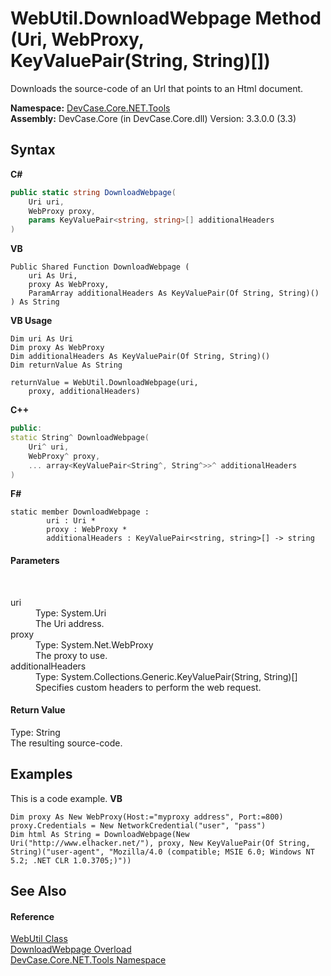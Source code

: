 # WebUtil.DownloadWebpage Method (Uri, WebProxy, KeyValuePair(String, String)[])
 

Downloads the source-code of an Url that points to an Html document.

**Namespace:**&nbsp;<a href="N_DevCase_Core_NET_Tools">DevCase.Core.NET.Tools</a><br />**Assembly:**&nbsp;DevCase.Core (in DevCase.Core.dll) Version: 3.3.0.0 (3.3)

## Syntax

**C#**<br />
``` C#
public static string DownloadWebpage(
	Uri uri,
	WebProxy proxy,
	params KeyValuePair<string, string>[] additionalHeaders
)
```

**VB**<br />
``` VB
Public Shared Function DownloadWebpage ( 
	uri As Uri,
	proxy As WebProxy,
	ParamArray additionalHeaders As KeyValuePair(Of String, String)()
) As String
```

**VB Usage**<br />
``` VB Usage
Dim uri As Uri
Dim proxy As WebProxy
Dim additionalHeaders As KeyValuePair(Of String, String)()
Dim returnValue As String

returnValue = WebUtil.DownloadWebpage(uri, 
	proxy, additionalHeaders)
```

**C++**<br />
``` C++
public:
static String^ DownloadWebpage(
	Uri^ uri, 
	WebProxy^ proxy, 
	... array<KeyValuePair<String^, String^>>^ additionalHeaders
)
```

**F#**<br />
``` F#
static member DownloadWebpage : 
        uri : Uri * 
        proxy : WebProxy * 
        additionalHeaders : KeyValuePair<string, string>[] -> string 

```


#### Parameters
&nbsp;<dl><dt>uri</dt><dd>Type: System.Uri<br />The Uri address.</dd><dt>proxy</dt><dd>Type: System.Net.WebProxy<br />The proxy to use.</dd><dt>additionalHeaders</dt><dd>Type: System.Collections.Generic.KeyValuePair(String, String)[]<br />Specifies custom headers to perform the web request.</dd></dl>

#### Return Value
Type: String<br />The resulting source-code.

## Examples
This is a code example. 
**VB**<br />
``` VB
Dim proxy As New WebProxy(Host:="myproxy address", Port:=800)
proxy.Credentials = New NetworkCredential("user", "pass")
Dim html As String = DownloadWebpage(New Uri("http://www.elhacker.net/"), proxy, New KeyValuePair(Of String, String)("user-agent", "Mozilla/4.0 (compatible; MSIE 6.0; Windows NT 5.2; .NET CLR 1.0.3705;)"))
```


## See Also


#### Reference
<a href="T_DevCase_Core_NET_Tools_WebUtil">WebUtil Class</a><br /><a href="Overload_DevCase_Core_NET_Tools_WebUtil_DownloadWebpage">DownloadWebpage Overload</a><br /><a href="N_DevCase_Core_NET_Tools">DevCase.Core.NET.Tools Namespace</a><br />